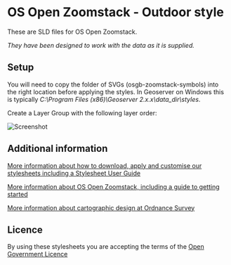 # OS Open Zoomstack - Outdoor style

These are SLD files for OS Open Zoomstack.

*They have been designed to work with the data as it is supplied.*

## Setup

You will need to copy the folder of SVGs (osgb-zoomstack-symbols) into the right location before applying the styles. In Geoserver on Windows this is typically *C:\Program Files (x86)\Geoserver 2.x.x\data_dir\styles*.

Create a Layer Group with the following layer order:

![Screenshot](https://raw.githubusercontent.com/OrdnanceSurvey/OS-Open-Zoomstack-Stylesheets/master/GeoPackage%20and%20PostGIS/Styled%20Layer%20Descriptors%20(SLD)/Layer%20Order.PNG "Recommended layer order for OS Open Zoomstack")

## Additional information

[More information about how to download, apply and customise our stylesheets including a Stylesheet User Guide](http://www.ordnancesurvey.co.uk/resources/carto-design/cartographic-stylesheets.html)

[More information about OS Open Zoomstack, including a guide to getting started](http://www.ordnancesurvey.co.uk/business-and-government/products/os-open-zoomstack.html)

[More information about cartographic design at Ordnance Survey](https://www.ordnancesurvey.co.uk/resources/carto-design/)

## Licence

By using these stylesheets you are accepting the terms of the [Open Government Licence](http://www.nationalarchives.gov.uk/doc/open-government-licence/)
